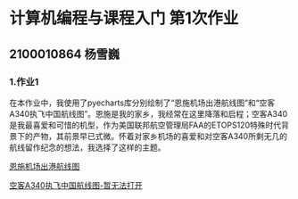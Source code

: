 # 计算机编程与课程入门 第1次作业

##  2100010864 杨雪巍

### 1.作业1

在本作业中，我使用了pyecharts库分别绘制了“恩施机场出港航线图”和“空客A340执飞中国航线图”。恩施是我的家乡，我经常在这里降落和启程；空客A340是我最喜爱和可惜的机型，作为美国联邦航空管理局FAA的ETOPS120特殊时代背景下的产物，其前景早已式微。怀着对家乡机场的喜爱和对空客A340所剩无几的航线留作纪念的想法，我选择了这样的主题。

[恩施机场出港航线图](https://xueweiyang209.github.io/enshi_navigable_citys)

[空客A340执飞中国航线图-暂无法打开]()
